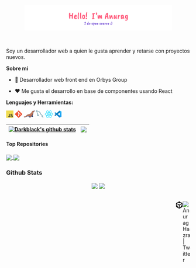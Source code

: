 <p align="center"><a href="https://github.com/EADarkblack"><img width="80%" src="./assets/gh-readme-header.png" /></a></p>

<br />

Soy un desarrollador web a quien le gusta aprender y retarse con proyectos nuevos.

**Sobre mi**

- 💼 Desarrollador web front end en Orbys Group

- ❤️ Me gusta el desarrollo en base de componentes usando React



**Lenguajes y Herramientas:**

<code><img height="20" src="./assets/javascript.png"></code>
<code><img height="20" src="./assets/git.png"></code>
<code><img height="20" src="./assets/mariadb.png"></code>
<code><img height="20" src="./assets/mysql.png"></code>
<code><img height="20" src="./assets/react.png"></code>
<code><img height="20" src="./assets/vscode.png"></code>


| <a href="https://github.com/EADarkblack/github-readme-stats"><img align="center" src="https://github-readme-stats.vercel.app/api?username=EADarkblack&show_icons=true&include_all_commits=true&theme=dark&hide_border=true" alt="Darkblack's github stats" /></a> | <a href="https://github.com/EADarkblack/github-readme-stats"><img align="center" src="https://github-readme-stats.vercel.app/api/top-langs/?username=EADarkblack&layout=compact&theme=buefy&hide_border=true" /></a> |
| ------------- | ------------- |

#### Top Repositories


<a href="https://github.com/EADarkblack/github-readme-stats">
  <img align="center" src="https://github-readme-stats.vercel.app/api/pin/?username=EADarkblack&repo=github-readme-stats&theme=dark" />
</a>
<a href="https://github.com/EADarkblack/EADarkblack.github.io">
  <img align="center" src="https://github-readme-stats.vercel.app/api/pin/?username=EADarkblack&repo=anuraghazra.github.io&theme=dark" />
</a>

<h3>Github Stats</h3>
<div align="center">
  <img align="center" src="https://github-readme-stats.vercel.app/api?username=EADarkblack&count_private=true&show_icons=true&line_height=27&theme=dracula">
  <img align="center" src="https://github-readme-stats.vercel.app/api/wakatime?username=@EADarkblack&layout=compact&theme=dracula">
</div>

<br />
<br />

<a href="https://twitter.com/anuraghazru">
  <img align="right" alt="Anurag Hazra | Twitter" width="21px" src="https://raw.githubusercontent.com/anuraghazra/anuraghazra/master/assets/twitter.svg" />
</a>
<a href="https://codesandbox.io/u/anuraghazra">
  <img align="right" alt="Anurag Hazra | CodeSandbox" width="20px" src="https://raw.githubusercontent.com/anuraghazra/anuraghazra/master/assets/codesandbox.svg" />
</a>
